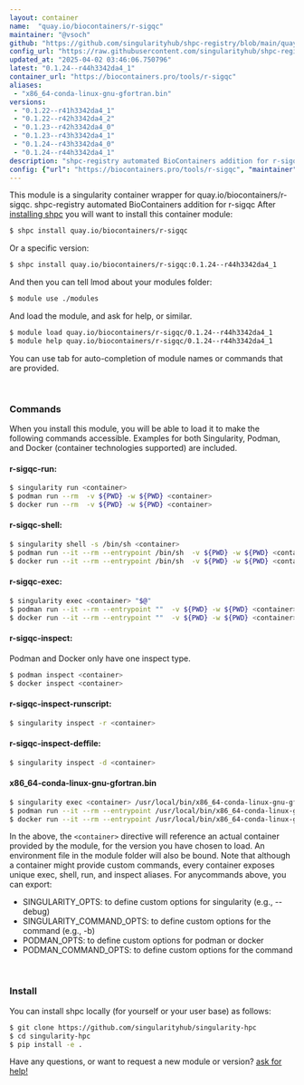 ```yaml
---
layout: container
name:  "quay.io/biocontainers/r-sigqc"
maintainer: "@vsoch"
github: "https://github.com/singularityhub/shpc-registry/blob/main/quay.io/biocontainers/r-sigqc/container.yaml"
config_url: "https://raw.githubusercontent.com/singularityhub/shpc-registry/main/quay.io/biocontainers/r-sigqc/container.yaml"
updated_at: "2025-04-02 03:46:06.750796"
latest: "0.1.24--r44h3342da4_1"
container_url: "https://biocontainers.pro/tools/r-sigqc"
aliases:
 - "x86_64-conda-linux-gnu-gfortran.bin"
versions:
 - "0.1.22--r41h3342da4_1"
 - "0.1.22--r42h3342da4_2"
 - "0.1.23--r42h3342da4_0"
 - "0.1.23--r43h3342da4_1"
 - "0.1.24--r43h3342da4_0"
 - "0.1.24--r44h3342da4_1"
description: "shpc-registry automated BioContainers addition for r-sigqc"
config: {"url": "https://biocontainers.pro/tools/r-sigqc", "maintainer": "@vsoch", "description": "shpc-registry automated BioContainers addition for r-sigqc", "latest": {"0.1.24--r44h3342da4_1": "sha256:d4f2000c344f5e1c9e6a48fa75b8213fe2825d8366ebdc6180418de0ec85246b"}, "tags": {"0.1.22--r41h3342da4_1": "sha256:7192002233a4875401e50299185967bac244b65555c4dcdaa143f1f782ed6bfc", "0.1.22--r42h3342da4_2": "sha256:690a6f397db980739b5f99c3a4984cb4fd5ae0a2ed071144ef41fd7dabfa9818", "0.1.23--r42h3342da4_0": "sha256:d1b723b9c159420a674d4a9c9abf482c6e4a36dd1b4131056cf3181f4dcf4872", "0.1.23--r43h3342da4_1": "sha256:61fce78e123c89093743f6feec6805503ffe0fab544658955d33a78f7ee364ef", "0.1.24--r43h3342da4_0": "sha256:fe971cc2f1bae1e72060992902c840613fbced92ed476f4d7bf9deb2e8693c8e", "0.1.24--r44h3342da4_1": "sha256:d4f2000c344f5e1c9e6a48fa75b8213fe2825d8366ebdc6180418de0ec85246b"}, "docker": "quay.io/biocontainers/r-sigqc", "aliases": {"x86_64-conda-linux-gnu-gfortran.bin": "/usr/local/bin/x86_64-conda-linux-gnu-gfortran.bin"}}
---
```


This module is a singularity container wrapper for quay.io/biocontainers/r-sigqc.
shpc-registry automated BioContainers addition for r-sigqc
After [installing shpc](#install) you will want to install this container module:


```bash
$ shpc install quay.io/biocontainers/r-sigqc
```

Or a specific version:

```bash
$ shpc install quay.io/biocontainers/r-sigqc:0.1.24--r44h3342da4_1
```

And then you can tell lmod about your modules folder:

```bash
$ module use ./modules
```

And load the module, and ask for help, or similar.

```bash
$ module load quay.io/biocontainers/r-sigqc/0.1.24--r44h3342da4_1
$ module help quay.io/biocontainers/r-sigqc/0.1.24--r44h3342da4_1
```

You can use tab for auto-completion of module names or commands that are provided.

<br>

### Commands

When you install this module, you will be able to load it to make the following commands accessible.
Examples for both Singularity, Podman, and Docker (container technologies supported) are included.

#### r-sigqc-run:

```bash
$ singularity run <container>
$ podman run --rm  -v ${PWD} -w ${PWD} <container>
$ docker run --rm  -v ${PWD} -w ${PWD} <container>
```

#### r-sigqc-shell:

```bash
$ singularity shell -s /bin/sh <container>
$ podman run --it --rm --entrypoint /bin/sh  -v ${PWD} -w ${PWD} <container>
$ docker run --it --rm --entrypoint /bin/sh  -v ${PWD} -w ${PWD} <container>
```

#### r-sigqc-exec:

```bash
$ singularity exec <container> "$@"
$ podman run --it --rm --entrypoint ""  -v ${PWD} -w ${PWD} <container> "$@"
$ docker run --it --rm --entrypoint ""  -v ${PWD} -w ${PWD} <container> "$@"
```

#### r-sigqc-inspect:

Podman and Docker only have one inspect type.

```bash
$ podman inspect <container>
$ docker inspect <container>
```

#### r-sigqc-inspect-runscript:

```bash
$ singularity inspect -r <container>
```

#### r-sigqc-inspect-deffile:

```bash
$ singularity inspect -d <container>
```


#### x86_64-conda-linux-gnu-gfortran.bin

```bash
$ singularity exec <container> /usr/local/bin/x86_64-conda-linux-gnu-gfortran.bin
$ podman run --it --rm --entrypoint /usr/local/bin/x86_64-conda-linux-gnu-gfortran.bin   -v ${PWD} -w ${PWD} <container> -c " $@"
$ docker run --it --rm --entrypoint /usr/local/bin/x86_64-conda-linux-gnu-gfortran.bin   -v ${PWD} -w ${PWD} <container> -c " $@"
```



In the above, the `<container>` directive will reference an actual container provided
by the module, for the version you have chosen to load. An environment file in the
module folder will also be bound. Note that although a container
might provide custom commands, every container exposes unique exec, shell, run, and
inspect aliases. For anycommands above, you can export:

 - SINGULARITY_OPTS: to define custom options for singularity (e.g., --debug)
 - SINGULARITY_COMMAND_OPTS: to define custom options for the command (e.g., -b)
 - PODMAN_OPTS: to define custom options for podman or docker
 - PODMAN_COMMAND_OPTS: to define custom options for the command

<br>

### Install

You can install shpc locally (for yourself or your user base) as follows:

```bash
$ git clone https://github.com/singularityhub/singularity-hpc
$ cd singularity-hpc
$ pip install -e .
```

Have any questions, or want to request a new module or version? [ask for help!](https://github.com/singularityhub/singularity-hpc/issues)